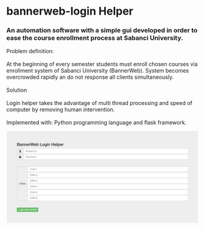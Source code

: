 # bannerweb-login Helper

### An automation software with a simple gui developed in order to ease the course enrollment process at Sabanci University.<br>  
Problem definition: <br> <br>At the beginning of every semester students must enroll chosen courses via enrollment system of Sabanci University (BannerWeb). System becomes overcrowded rapidly an do not response all clients simultaneously. 
<br><br>Solution<br><br>
Login helper takes the advantage of multi thread processing and speed of computer by removing human intervention.<br> <br>Implemented with: Python programming language and flask framework.

![alt text](gui.png?raw=true "Title")
